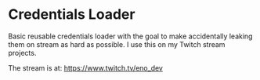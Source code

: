 # Credentials Loader

Basic reusable credentials loader with the goal to make accidentally leaking them on stream as hard as possible. I use this on my Twitch stream projects.

The stream is at: https://www.twitch.tv/eno_dev

